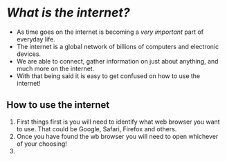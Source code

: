 # *What is the internet?*
- As time goes on the internet is becoming a *very important* part of everyday life.
- The internet is a global network of billions of computers and electronic devices.
- We are able to connect, gather information on just about anything, and much more on the internet.
- With that being said it is easy to get confused on how to use the internet!
## How to use the internet
1. First things first is you will need to identify what web browser you want to use. That could be Google, Safari, Firefox and others.
2. Once you have found the wb browser you will need to open whichever of your choosing!
3. 
